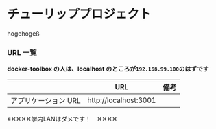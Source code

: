 # チューリッププロジェクト

hogehogeß

### URL 一覧

**docker-toolbox の人は、localhost のところが`192.168.99.100`のはずです**

|                             | URL                                 | 備考                               |
| --------------------------- | ----------------------------------- | ---------------------------------- |
| アプリケーション URL        | http://localhost:3001               |                                    |

※✕✕✕✕学内LANはダメです！　✕✕✕✕
